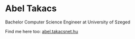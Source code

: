 <h1>Abel Takacs</h1>
<p>Bachelor Computer Science Engineer at University of Szeged</p>

<p>Find me here too: <a href='http://abel.akacsnet.hu'>abel.takacsnet.hu</a></p>
